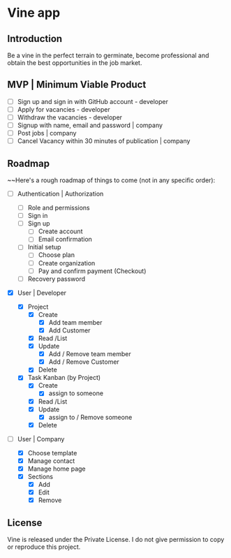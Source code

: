 # Vine app

## Introduction

Be a vine in the perfect terrain to germinate, become professional and obtain the best opportunities in the job market.

## MVP | Minimum Viable Product

- [ ] Sign up and sign in with GitHub account - developer
- [ ] Apply for vacancies - developer
- [ ] Withdraw the vacancies - developer
- [ ] Signup with name, email and password | company
- [ ] Post jobs | company
- [ ] Cancel Vacancy within 30 minutes of publication | company

## Roadmap

~~Here's a rough roadmap of things to come (not in any specific order):

- [ ] Authentication | Authorization

  - [ ] Role and permissions
  - [ ] Sign in
  - [ ] Sign up
    - [ ] Create account
    - [ ] Email confirmation
  - [ ] Initial setup
    - [ ] Choose plan
    - [ ] Create organization
    - [ ] Pay and confirm payment (Checkout)
  - [ ] Recovery password

- [x] User | Developer

  - [x] Project
    - [x] Create
      - [x] Add team member
      - [x] Add Customer
    - [x] Read /List
    - [x] Update
      - [x] Add / Remove team member
      - [x] Add / Remove Customer
    - [x] Delete
  - [x] Task Kanban (by Project)
    - [x] Create
      - [x] assign to someone
    - [x] Read /List
    - [x] Update
      - [x] assign to / Remove someone
    - [x] Delete

- [ ] User | Company

  - [x] Choose template
  - [x] Manage contact
  - [x] Manage home page
  - [x] Sections
    - [x] Add
    - [x] Edit
    - [x] Remove
## License

Vine is released under the Private License. I do not give permission to copy or reproduce this project.

